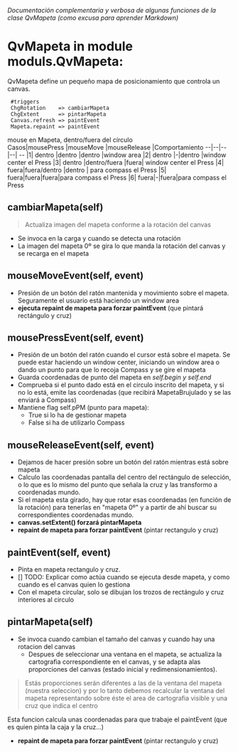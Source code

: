 *Documentación complementaria y verbosa de algunas funciones de la clase QvMapeta 
(como excusa para aprender Markdown)*

# QvMapeta in module moduls.QvMapeta:
QvMapeta define un pequeño mapa de posicionamiento que controla un 
canvas.

     #triggers 
     ChgRotation    => cambiarMapeta
     ChgExtent      => pintarMapeta
     Canvas.refresh => paintEvent
     Mapeta.repaint => paintEvent
     
     
mouse en Mapeta, dentro/fuera del círculo  
Casos|mousePress  |mouseMove  |mouseRelease  |Comportamiento
--|--|--|--| --
|1| dentro |dentro  |dentro  |window area
|2| dentro |-|dentro  |window center el Press
|3| dentro |dentro/fuera  |fuera| window center el Press
|4| fuera|fuera/dentro  |dentro  | para compass el Press
|5| fuera|fuera|fuera|para compass el Press
|6| fuera|-|fuera|para compass el Press

 
## cambiarMapeta(self)

> Actualiza imagen del mapeta conforme a la rotación del canvas
- Se invoca en la carga y cuando se detecta una rotación
- La imagen del mapeta 0º se gira lo que manda la rotación del canvas y se recarga en el mapeta


## mouseMoveEvent(self, event)
- Presión de un botón del ratón mantenida y movimiento sobre el mapeta. Seguramente el usuario está haciendo un window area
- **ejecuta repaint de mapeta para forzar paintEvent**  (que pintará rectángulo y cruz)
    
## mousePressEvent(self, event)
- Presión de un botón del ratón cuando el cursor está sobre el mapeta. Se puede estar haciendo un window center, iniciando un window area o dando un punto para que lo recoja Compass y se gire el mapeta
- Guarda coordenadas de punto del mapeta en *self.begin y self.end*
- Comprueba si el punto dado está en el circulo inscrito del mapeta, y si no lo está, emite las coordenadas (que recibirá MapetaBrujulado y se las enviará a Compass) 
- Mantiene flag self.pPM (punto para mapeta):
  - True si lo ha de gestionar mapeta  
  - False si ha de utilizarlo Compass
  
## mouseReleaseEvent(self, event)
 - Dejamos de hacer presión sobre un botón del ratón mientras está sobre mapeta
 - Calculo las coordenadas pantalla del centro del rectángulo de selección, o lo que es lo mismo del punto que señala la cruz y las transformo a coordenadas mundo.
 - Si el mapeta esta girado, hay que rotar esas coordenadas (en función de la rotación) para tenerlas en "mapeta 0º" y a partir de ahí buscar su correspondientes coordenadas mundo.
 - **canvas.setExtent() forzará pintarMapeta** 
 - **repaint de mapeta para forzar paintEvent** (pintar rectangulo y cruz)
    
## paintEvent(self, event)
- Pinta en mapeta rectangulo y cruz.
 - [] TODO: Explicar como actúa cuando se ejecuta desde mapeta, y como cuando es
       el canvas quien lo gestiona
- Con el mapeta circular, solo se dibujan los trozos de rectángulo y cruz interiores al circulo

## pintarMapeta(self)
- Se invoca cuando cambian el tamaño del canvas y cuando hay una   rotacion del canvas
  -  Despues de seleccionar una ventana en el mapeta, se actualiza   la cartografia correspondiente  en el canvas, y se adapta alas proporciones del canvas (estado inicial y  redimensionamientos).
       
 >Estás proporciones serán diferentes a las de la ventana  del mapeta (nuestra seleccion) y por lo tanto debemos recalcular la ventana del mapeta representando sobre éste el area de cartografia visible y una cruz que indica el centro
  
Esta funcion calcula unas coordenadas para que trabaje el 
paintEvent (que es quien pinta la caja y la cruz...)
- **repaint de mapeta para forzar paintEvent** (pintar rectangulo y cruz)
    
 
